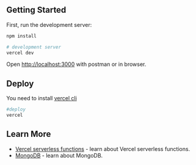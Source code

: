## Getting Started

First, run the development server:

```bash
npm install

# development server
vercel dev
```

Open [http://localhost:3000](http://localhost:3000) with postman or in browser.

## Deploy

You need to install [vercel cli](https://vercel.com/download)

```bash
#deploy
vercel
```

## Learn More

- [Vercel serverless functions](https://vercel.com/docs/serverless-functions/introduction) - learn about Vercel serverless functions.
- [MongoDB](https://docs.mongodb.com/manual/) - learn about MongoDB.
